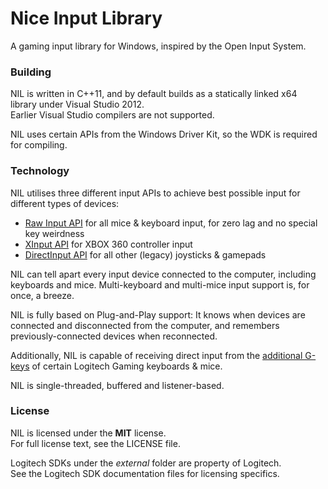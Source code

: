 Nice Input Library
==================

A gaming input library for Windows, inspired by the Open Input System.  

### Building

NIL is written in C++11, and by default builds as a statically linked x64 library under Visual Studio 2012.  
Earlier Visual Studio compilers are not supported.  

NIL uses certain APIs from the Windows Driver Kit, so the WDK is required for compiling.

### Technology

NIL utilises three different input APIs to achieve best possible input for different types of devices:
* [Raw Input API](http://msdn.microsoft.com/en-us/library/windows/desktop/ms645543%28v=vs.85%29.aspx) for all mice & keyboard input, for zero lag and no special key weirdness
* [XInput API](http://msdn.microsoft.com/en-us/library/windows/desktop/hh405053%28v=vs.85%29.aspx) for XBOX 360 controller input
* [DirectInput API](http://msdn.microsoft.com/en-us/library/windows/desktop/ee416842%28v=vs.85%29.aspx) for all other (legacy) joysticks & gamepads

NIL can tell apart every input device connected to the computer, including keyboards and mice. Multi-keyboard and multi-mice input support is, for once, a breeze.

NIL is fully based on Plug-and-Play support: It knows when devices are connected and disconnected from the computer, and remembers previously-connected devices when reconnected.

Additionally, NIL is capable of receiving direct input from the [additional G-keys](https://logitech-en-amr.custhelp.com/app/answers/detail/a_id/21506) of certain Logitech Gaming keyboards & mice.

NIL is single-threaded, buffered and listener-based.

### License

NIL is licensed under the **MIT** license.  
For full license text, see the LICENSE file.

Logitech SDKs under the *external* folder are property of Logitech.  
See the Logitech SDK documentation files for licensing specifics.
